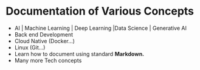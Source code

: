 # Documentation of Various Concepts

- AI | Machine Learning | Deep Learning |Data Science | Generative AI
- Back end Development
- Cloud Native (Docker...)
- Linux (Git...)
- Learn how to document using standard **Markdown.**
- Many more Tech concepts
